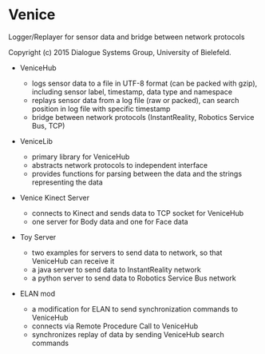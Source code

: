# Venice
Logger/Replayer for sensor data and bridge between network protocols

Copyright (c) 2015 Dialogue Systems Group, University of Bielefeld.

* VeniceHub
    * logs sensor data to a file in UTF-8 format (can be packed with gzip), including sensor label, timestamp, data type and namespace
    * replays sensor data from a log file (raw or packed), can search position in log file with specific timestamp
    * bridge between network protocols (InstantReality, Robotics Service Bus, TCP)

* VeniceLib
    * primary library for VeniceHub
    * abstracts network protocols to independent interface
    * provides functions for parsing between the data and the strings representing the data

* Venice Kinect Server
    * connects to Kinect and sends data to TCP socket for VeniceHub
    * one server for Body data and one for Face data

* Toy Server
    * two examples for servers to send data to network, so that VeniceHub can receive it
    * a java server to send data to InstantReality network
    * a python server to send data to Robotics Service Bus network

* ELAN mod
    * a modification for ELAN to send synchronization commands to VeniceHub
    * connects via Remote Procedure Call to VeniceHub
    * synchronizes replay of data by sending VeniceHub search commands
